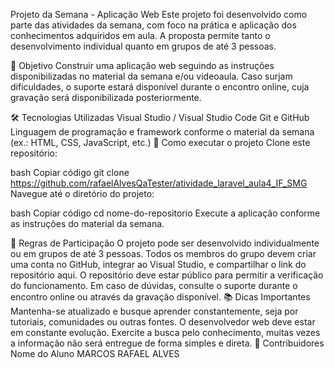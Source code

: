 Projeto da Semana - Aplicação Web
Este projeto foi desenvolvido como parte das atividades da semana, com foco na prática e aplicação dos conhecimentos adquiridos em aula. A proposta permite tanto o desenvolvimento individual quanto em grupos de até 3 pessoas.

🎯 Objetivo
Construir uma aplicação web seguindo as instruções disponibilizadas no material da semana e/ou videoaula. Caso surjam dificuldades, o suporte estará disponível durante o encontro online, cuja gravação será disponibilizada posteriormente.

🛠️ Tecnologias Utilizadas
Visual Studio / Visual Studio Code
Git e GitHub
Linguagem de programação e framework conforme o material da semana (ex.: HTML, CSS, JavaScript, etc.)
🚀 Como executar o projeto
Clone este repositório:

bash
Copiar código
git clone https://github.com/rafaelAlvesQaTester/atividade_laravel_aula4_IF_SMG
Navegue até o diretório do projeto:

bash
Copiar código
cd nome-do-repositorio
Execute a aplicação conforme as instruções do material da semana.

📝 Regras de Participação
O projeto pode ser desenvolvido individualmente ou em grupos de até 3 pessoas.
Todos os membros do grupo devem criar uma conta no GitHub, integrar ao Visual Studio, e compartilhar o link do repositório aqui.
O repositório deve estar público para permitir a verificação do funcionamento.
Em caso de dúvidas, consulte o suporte durante o encontro online ou através da gravação disponível.
📚 Dicas Importantes
Mantenha-se atualizado e busque aprender constantemente, seja por tutoriais, comunidades ou outras fontes. O desenvolvedor web deve estar em constante evolução.
Exercite a busca pelo conhecimento, muitas vezes a informação não será entregue de forma simples e direta.
👥 Contribuidores
Nome do Aluno MARCOS RAFAEL ALVES
